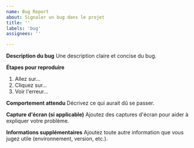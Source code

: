 ```yaml
---
name: Bug Report
about: Signaler un bug dans le projet
title: ''
labels: 'bug'
assignees: ''

---
```


**Description du bug**
Une description claire et concise du bug.

**Étapes pour reproduire**
1. Allez sur...
2. Cliquez sur...
3. Voir l'erreur...

**Comportement attendu**
Décrivez ce qui aurait dû se passer.

**Capture d'écran (si applicable)**
Ajoutez des captures d'écran pour aider à expliquer votre problème.

**Informations supplémentaires**
Ajoutez toute autre information que vous jugez utile (environnement, version, etc.).
